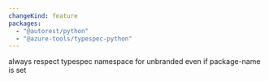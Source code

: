 ```yaml
---
changeKind: feature
packages:
  - "@autorest/python"
  - "@azure-tools/typespec-python"
---
```


always respect typespec namespace for unbranded even if package-name is set